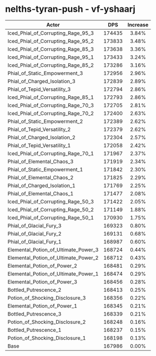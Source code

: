 # nelths-tyran-push - vf-yshaarj
| Actor | DPS | Increase |
|---|:---:|:---:|
|Iced_Phial_of_Corrupting_Rage_95_3|174435|3.84%|
|Iced_Phial_of_Corrupting_Rage_95_2|173833|3.48%|
|Iced_Phial_of_Corrupting_Rage_85_3|173638|3.36%|
|Iced_Phial_of_Corrupting_Rage_95_1|173433|3.24%|
|Iced_Phial_of_Corrupting_Rage_85_2|173286|3.16%|
|Phial_of_Static_Empowerment_3|172956|2.96%|
|Phial_of_Charged_Isolation_3|172839|2.89%|
|Phial_of_Tepid_Versatility_3|172794|2.86%|
|Iced_Phial_of_Corrupting_Rage_85_1|172793|2.86%|
|Iced_Phial_of_Corrupting_Rage_70_3|172705|2.81%|
|Iced_Phial_of_Corrupting_Rage_70_2|172400|2.63%|
|Phial_of_Static_Empowerment_2|172389|2.62%|
|Phial_of_Tepid_Versatility_2|172379|2.62%|
|Phial_of_Charged_Isolation_2|172304|2.57%|
|Phial_of_Tepid_Versatility_1|172058|2.42%|
|Iced_Phial_of_Corrupting_Rage_70_1|171967|2.37%|
|Phial_of_Elemental_Chaos_3|171919|2.34%|
|Phial_of_Static_Empowerment_1|171842|2.30%|
|Phial_of_Elemental_Chaos_2|171825|2.29%|
|Phial_of_Charged_Isolation_1|171769|2.25%|
|Phial_of_Elemental_Chaos_1|171477|2.08%|
|Iced_Phial_of_Corrupting_Rage_50_3|171422|2.05%|
|Iced_Phial_of_Corrupting_Rage_50_2|171149|1.88%|
|Iced_Phial_of_Corrupting_Rage_50_1|170930|1.75%|
|Phial_of_Glacial_Fury_3|169323|0.80%|
|Phial_of_Glacial_Fury_2|169131|0.68%|
|Phial_of_Glacial_Fury_1|168987|0.60%|
|Elemental_Potion_of_Ultimate_Power_3|168724|0.44%|
|Elemental_Potion_of_Ultimate_Power_2|168712|0.43%|
|Elemental_Potion_of_Power_2|168481|0.29%|
|Elemental_Potion_of_Ultimate_Power_1|168474|0.29%|
|Elemental_Potion_of_Power_3|168456|0.28%|
|Bottled_Putrescence_2|168413|0.25%|
|Potion_of_Shocking_Disclosure_3|168356|0.22%|
|Elemental_Potion_of_Power_1|168345|0.21%|
|Bottled_Putrescence_3|168339|0.21%|
|Potion_of_Shocking_Disclosure_2|168248|0.16%|
|Bottled_Putrescence_1|168237|0.15%|
|Potion_of_Shocking_Disclosure_1|168198|0.13%|
|Base|167986|0.00%|
